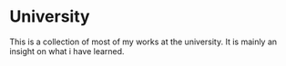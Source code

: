 # University
 This is a collection of most of my works at the university. It is mainly an insight on what i have learned.
